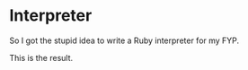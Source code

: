 Interpreter
===========

So I got the stupid idea to write a Ruby interpreter for my FYP.

This is the result.


